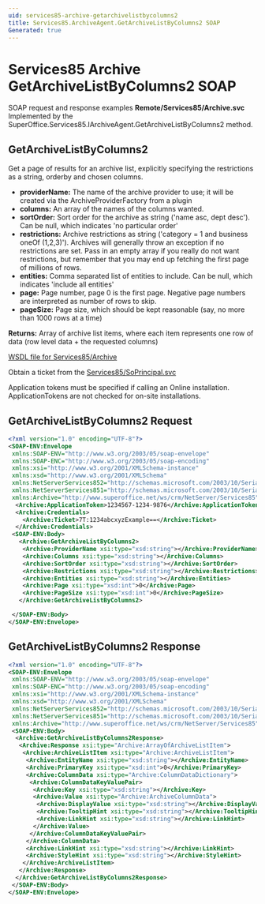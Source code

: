 ```yaml
---
uid: services85-archive-getarchivelistbycolumns2
title: Services85.ArchiveAgent.GetArchiveListByColumns2 SOAP
Generated: true
---
```


# Services85 Archive GetArchiveListByColumns2 SOAP

SOAP request and response examples **Remote/Services85/Archive.svc**
Implemented by the <see cref="M:SuperOffice.Services85.IArchiveAgent.GetArchiveListByColumns2">SuperOffice.Services85.IArchiveAgent.GetArchiveListByColumns2</see> method.

## GetArchiveListByColumns2

Get a page of results for an archive list, explicitly specifying the restrictions as a string, orderby and chosen columns.

* **providerName:** The name of the archive provider to use; it will be created via the ArchiveProviderFactory from a plugin
* **columns:** An array of the names of the columns wanted.
* **sortOrder:** Sort order for the archive as string ('name asc, dept desc'). Can be null, which indicates 'no particular order'
* **restrictions:** Archive restrictions as string ('category = 1 and business oneOf (1,2,3)'). Archives will generally throw an exception if no restrictions are set. Pass in an empty array if you really do not want restrictions, but remember that you may end up fetching the first page of millions of rows.
* **entities:** Comma separated list of entities to include. Can be null, which indicates 'include all entities'
* **page:** Page number, page 0 is the first page. Negative page numbers are interpreted as number of rows to skip.
* **pageSize:** Page size, which should be kept reasonable (say, no more than 1000 rows at a time)

**Returns:** Array of archive list items, where each item represents one row of data (row level data + the requested columns)


[WSDL file for Services85/Archive](../Services85-Archive.md)

Obtain a ticket from the [Services85/SoPrincipal.svc](../SoPrincipal/SoPrincipal.md)

Application tokens must be specified if calling an Online installation. ApplicationTokens are not checked for on-site installations.

## GetArchiveListByColumns2 Request

```xml
<?xml version="1.0" encoding="UTF-8"?>
<SOAP-ENV:Envelope
 xmlns:SOAP-ENV="http://www.w3.org/2003/05/soap-envelope"
 xmlns:SOAP-ENC="http://www.w3.org/2003/05/soap-encoding"
 xmlns:xsi="http://www.w3.org/2001/XMLSchema-instance"
 xmlns:xsd="http://www.w3.org/2001/XMLSchema"
 xmlns:NetServerServices852="http://schemas.microsoft.com/2003/10/Serialization/Arrays"
 xmlns:NetServerServices851="http://schemas.microsoft.com/2003/10/Serialization/"
 xmlns:Archive="http://www.superoffice.net/ws/crm/NetServer/Services85">
  <Archive:ApplicationToken>1234567-1234-9876</Archive:ApplicationToken>
  <Archive:Credentials>
    <Archive:Ticket>7T:1234abcxyzExample==</Archive:Ticket>
  </Archive:Credentials>
 <SOAP-ENV:Body>
   <Archive:GetArchiveListByColumns2>
    <Archive:ProviderName xsi:type="xsd:string"></Archive:ProviderName>
    <Archive:Columns xsi:type="xsd:string"></Archive:Columns>
    <Archive:SortOrder xsi:type="xsd:string"></Archive:SortOrder>
    <Archive:Restrictions xsi:type="xsd:string"></Archive:Restrictions>
    <Archive:Entities xsi:type="xsd:string"></Archive:Entities>
    <Archive:Page xsi:type="xsd:int">0</Archive:Page>
    <Archive:PageSize xsi:type="xsd:int">0</Archive:PageSize>
   </Archive:GetArchiveListByColumns2>

 </SOAP-ENV:Body>
</SOAP-ENV:Envelope>

```


## GetArchiveListByColumns2 Response

```xml
<?xml version="1.0" encoding="UTF-8"?>
<SOAP-ENV:Envelope
 xmlns:SOAP-ENV="http://www.w3.org/2003/05/soap-envelope"
 xmlns:SOAP-ENC="http://www.w3.org/2003/05/soap-encoding"
 xmlns:xsi="http://www.w3.org/2001/XMLSchema-instance"
 xmlns:xsd="http://www.w3.org/2001/XMLSchema"
 xmlns:NetServerServices852="http://schemas.microsoft.com/2003/10/Serialization/Arrays"
 xmlns:NetServerServices851="http://schemas.microsoft.com/2003/10/Serialization/"
 xmlns:Archive="http://www.superoffice.net/ws/crm/NetServer/Services85">
 <SOAP-ENV:Body>
  <Archive:GetArchiveListByColumns2Response>
   <Archive:Response xsi:type="Archive:ArrayOfArchiveListItem">
    <Archive:ArchiveListItem xsi:type="Archive:ArchiveListItem">
     <Archive:EntityName xsi:type="xsd:string"></Archive:EntityName>
     <Archive:PrimaryKey xsi:type="xsd:int">0</Archive:PrimaryKey>
     <Archive:ColumnData xsi:type="Archive:ColumnDataDictionary">
      <Archive:ColumnDataKeyValuePair>
       <Archive:Key xsi:type="xsd:string"></Archive:Key>
       <Archive:Value xsi:type="Archive:ArchiveColumnData">
        <Archive:DisplayValue xsi:type="xsd:string"></Archive:DisplayValue>
        <Archive:TooltipHint xsi:type="xsd:string"></Archive:TooltipHint>
        <Archive:LinkHint xsi:type="xsd:string"></Archive:LinkHint>
       </Archive:Value>
      </Archive:ColumnDataKeyValuePair>
     </Archive:ColumnData>
     <Archive:LinkHint xsi:type="xsd:string"></Archive:LinkHint>
     <Archive:StyleHint xsi:type="xsd:string"></Archive:StyleHint>
    </Archive:ArchiveListItem>
   </Archive:Response>
  </Archive:GetArchiveListByColumns2Response>
 </SOAP-ENV:Body>
</SOAP-ENV:Envelope>

```

